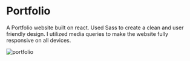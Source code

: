 # Portfolio

A Portfolio website built on react. Used Sass to create a clean and user friendly design. I utilized media queries to make the website fully responsive on all devices.

![portfolio](https://user-images.githubusercontent.com/89685937/147606436-f07149a0-738b-455a-8b52-992d1bd1981a.gif)
